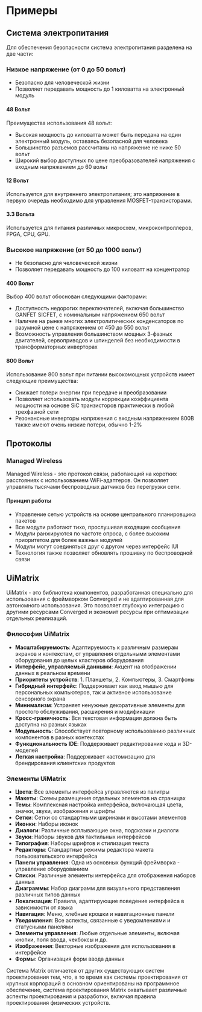 
# Примеры

## Система электропитания

Для обеспечения безопасности система электропитания разделена на две части:

### Низкое напряжение (от 0 до 50 вольт)
- Безопасно для человеческой жизни
- Позволяет передавать мощность до 1 киловатта на электронный модуль

#### 48 Вольт
Преимущества использования 48 вольт:
- Высокая мощность до киловатта может быть передана на один электронный модуль, оставаясь безопасной для человека
- Большинство разъемов рассчитаны на напряжение не ниже 50 вольт
- Широкий выбор доступных по цене преобразователей напряжения с входным напряжением до 60 вольт

#### 12 Вольт
Используется для внутреннего электропитания; это напряжение в первую очередь необходимо для управления MOSFET-транзисторами.

#### 3.3 Вольта
Используется для питания различных микросхем, микроконтроллеров, FPGA, CPU, GPU.

### Высокое напряжение (от 50 до 1000 вольт)
- Не безопасно для человеческой жизни
- Позволяет передавать мощность до 100 киловатт на концентратор

#### 400 Вольт
Выбор 400 вольт обоснован следующими факторами:
- Доступность недорогих переключателей, включая большинство GANFET SICFET, с номинальным напряжением 650 вольт
- Наличие на рынке многих электролитических конденсаторов по разумной цене с напряжением от 450 до 550 вольт
- Возможность управления большинством мощных 3-фазных двигателей, сервоприводов и шпинделей без необходимости в трансформаторных инверторах

#### 800 Вольт
Использование 800 вольт при питании высокомощных устройств имеет следующие преимущества:
- Снижает потери энергии при передаче и преобразовании
- Позволяет использовать модули коррекции коэффициента мощности на основе SiC транзисторов практически в любой трехфазной сети
- Резонансные инверторы напряжения с входным напряжением 800В также имеют очень низкие потери, обычно 1-2%

## Протоколы

### Managed Wireless
Managed Wireless - это протокол связи, работающий на коротких расстояниях с использованием WiFi-адаптеров. Он позволяет управлять тысячами беспроводных датчиков без перегрузки сети.

#### Принцип работы
- Управление сетью устройств на основе центрального планировщика пакетов
- Все модули работают тихо, прослушивая входящие сообщения
- Модули ранжируются по частоте опроса, с более высоким приоритетом для более важных модулей
- Модули могут соединяться друг с другом через интерфейс IUI
- Технология также позволяет обновлять прошивку по беспроводной связи

## UiMatrix

UiMatrix - это библиотека компонентов, разработанная специально для использования с фреймворком Converged и не адаптированная для автономного использования. Это позволяет глубокую интеграцию с другими ресурсами Converged и экономит ресурсы при оптимизации отдельных реализаций.

### Философия UiMatrix
- **Масштабируемость**: Адаптируемость к различным размерам экранов и контекстам, от управления отдельными элементами оборудования до целых кластеров оборудования
- **Интерфейс, управляемый данными**: Акцент на отображении данных в реальном времени
- **Приоритеты устройств**: 1. Планшеты, 2. Компьютеры, 3. Смартфоны
- **Гибридный интерфейс**: Поддерживает как ввод мышью для персональных компьютеров, так и активное использование сенсорного экрана
- **Минимализм**: Устраняет ненужные декоративные элементы для простого обслуживания, расширения и модификации
- **Кросс-граничность**: Вся текстовая информация должна быть доступна на разных языках
- **Модульность**: Способствует повторному использованию различных компонентов в разных контекстах
- **Функциональность IDE**: Поддерживает редактирование кода и 3D-моделей
- **Легкая настройка**: Поддерживает кастомизацию для брендирования клиентских продуктов

### Элементы UiMatrix
- **Цвета**: Все элементы интерфейса управляются из палитры
- **Макеты**: Схемы размещения отдельных элементов на страницах
- **Темы**: Комплексная настройка интерфейса, включающая цвета, значки, звуки, изображения и шрифты
- **Сетки**: Сетки со стандартными ширинами и высотами элементов
- **Иконки**: Наборы иконок
- **Диалоги**: Различные всплывающие окна, подсказки и диалоги
- **Звуки**: Наборы звуков для тактильных интерфейсов
- **Типография**: Наборы шрифтов и стилизация текста
- **Редакторы**: Стандартные режимы редактора макета пользовательского интерфейса
- **Панели управления**: Одна из основных функций фреймворка - управление оборудованием
- **Списки**: Различные элементы интерфейса для отображения наборов данных
- **Диаграммы**: Набор диаграмм для визуального представления различных типов данных
- **Локализация**: Правила, адаптирующие поведение интерфейса в зависимости от языка
- **Навигация**: Меню, хлебные крошки и навигационные панели
- **Уведомления**: Все аспекты, связанные с уведомлениями и статусными панелями
- **Элементы управления**: Любые отдельные элементы, включая кнопки, поля ввода, чекбоксы и др.
- **Изображения**: Векторные изображения для использования в интерфейсе
- **Формы**: Организация форм ввода данных

Система Matrix отличается от других существующих систем проектирования тем, что, в то время как системы проектирования от крупных корпораций в основном ориентированы на программное обеспечение, система проектирования Matrix охватывает различные аспекты проектирования и разработки, включая правила проектирования физических устройств.